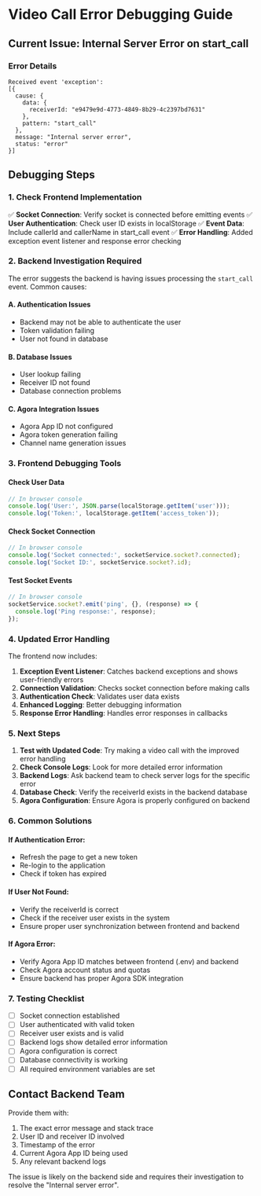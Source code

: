 # Video Call Error Debugging Guide

## Current Issue: Internal Server Error on start_call

### Error Details
```
Received event 'exception': 
[{
  cause: {
    data: {
      receiverId: "e9479e9d-4773-4849-8b29-4c2397bd7631"
    },
    pattern: "start_call"
  },
  message: "Internal server error",
  status: "error"
}]
```

## Debugging Steps

### 1. Check Frontend Implementation
✅ **Socket Connection**: Verify socket is connected before emitting events
✅ **User Authentication**: Check user ID exists in localStorage
✅ **Event Data**: Include callerId and callerName in start_call event
✅ **Error Handling**: Added exception event listener and response error checking

### 2. Backend Investigation Required

The error suggests the backend is having issues processing the `start_call` event. Common causes:

#### A. Authentication Issues
- Backend may not be able to authenticate the user
- Token validation failing
- User not found in database

#### B. Database Issues
- User lookup failing
- Receiver ID not found
- Database connection problems

#### C. Agora Integration Issues
- Agora App ID not configured
- Agora token generation failing
- Channel name generation issues

### 3. Frontend Debugging Tools

#### Check User Data
```javascript
// In browser console
console.log('User:', JSON.parse(localStorage.getItem('user')));
console.log('Token:', localStorage.getItem('access_token'));
```

#### Check Socket Connection
```javascript
// In browser console
console.log('Socket connected:', socketService.socket?.connected);
console.log('Socket ID:', socketService.socket?.id);
```

#### Test Socket Events
```javascript
// In browser console
socketService.socket?.emit('ping', {}, (response) => {
  console.log('Ping response:', response);
});
```

### 4. Updated Error Handling

The frontend now includes:

1. **Exception Event Listener**: Catches backend exceptions and shows user-friendly errors
2. **Connection Validation**: Checks socket connection before making calls
3. **Authentication Check**: Validates user data exists
4. **Enhanced Logging**: Better debugging information
5. **Response Error Handling**: Handles error responses in callbacks

### 5. Next Steps

1. **Test with Updated Code**: Try making a video call with the improved error handling
2. **Check Console Logs**: Look for more detailed error information
3. **Backend Logs**: Ask backend team to check server logs for the specific error
4. **Database Check**: Verify the receiverId exists in the backend database
5. **Agora Configuration**: Ensure Agora is properly configured on backend

### 6. Common Solutions

#### If Authentication Error:
- Refresh the page to get a new token
- Re-login to the application
- Check if token has expired

#### If User Not Found:
- Verify the receiverId is correct
- Check if the receiver user exists in the system
- Ensure proper user synchronization between frontend and backend

#### If Agora Error:
- Verify Agora App ID matches between frontend (.env) and backend
- Check Agora account status and quotas
- Ensure backend has proper Agora SDK integration

### 7. Testing Checklist

- [ ] Socket connection established
- [ ] User authenticated with valid token
- [ ] Receiver user exists and is valid
- [ ] Backend logs show detailed error information
- [ ] Agora configuration is correct
- [ ] Database connectivity is working
- [ ] All required environment variables are set

## Contact Backend Team

Provide them with:
1. The exact error message and stack trace
2. User ID and receiver ID involved
3. Timestamp of the error
4. Current Agora App ID being used
5. Any relevant backend logs

The issue is likely on the backend side and requires their investigation to resolve the "Internal server error".